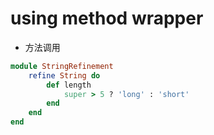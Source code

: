 # using method wrapper
- 方法调用

```rb
module StringRefinement
    refine String do
        def length
            super > 5 ? 'long' : 'short'
        end
    end
end
```